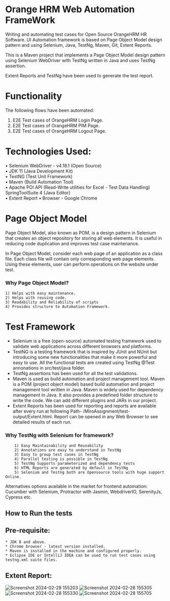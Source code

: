 # Orange HRM Web Automation FrameWork
Writing and automating test cases for Open Source OrangeHRM HR Software. UI Automation framework is based on Page Object Model design pattern and using Selenium, Java, TestNg, Maven, Git, Extent Reports.

This is a Maven project that implements a Page Object Model design pattern using Selenium WebDriver with TestNg written in Java and uses TestNg assertion. 

Extent Reports and TestNg have been used to generate the test report.

# Functionality
The following flows have been automated:
  1. E2E Test cases of OrangeHRM Login Page.
  2. E2E Test cases of OrangeHRM PIM Page.
  3. E2E Test cases of OrangeHRM Logout Page.
  
# Technologies Used: 
   • Selenium WebDriver - v4.18.1 (Open Source)  
   • JDK 11 (Java Development Kit)   
   • TestNG (Test Unit Framework)   
   • Maven (Build Automation Tool)   
   • Apache POI API (Read-Write utilities for Excel - Test Data Handling) SpringToolSuite 4 (Java Editor)     
   • Extent Report
   • Browser - Google Chrome

# Page Object Model
Page Object Model, also known as POM, is a design pattern in Selenium that creates an object repository for storing all web elements. It is useful in reducing code duplication and improves test case maintenance.

In Page Object Model, consider each web page of an application as a class file. Each class file will contain only corresponding web page elements. Using these elements, user can perform operations on the website under test.

### Why Page Object Model?
    1) Helps with easy maintenance.
    2) Helps with reusing code.
    3) Readability and Reliability of scripts
    4) Provides structure to Automation Framework. 
    
# Test Framework
* Selenium is a free (open-source) automated testing framework used to validate web applications across different browsers and platforms.
* TestNG is a testing framework that is inspired by JUnit and NUnit but introducing some new functionalities that make it more powerful and easy to use. All the functional tests are created using TestNg @Test annonations in src/test/java folder.
* TestNg assertions has been used for all the test validations.
* Maven is used as build automation and project management tool. Maven is a POM (project object model) based build automation and project management tool written in Java. Maven is widely used for dependency management in Java. It also provides a predefined folder structure to write the code. We can add different plugins and JARs in our project.
* Extent Reports has been used for reporting and reports are available after every run at following Path- /MiroAssignment/test-output/Extent.html. Report can be opened in any Web Browser to see detailed results of each run.


### Why TestNg with Selenium for framework?
		1) Easy Maintainability and Reusability
		2) Annotations are easy to understand in TestNg
		3) Easy to group test cases in TestNg
		4) Parallel testing is possible in TestNg
		5) TestNg Supports parameterized and dependency tests
		6) HTML Reports are generated by default in TestNg
		5) Selenium and Testng both are Opensource tools with huge support Online.
    
   Alternatives options available in the market for frontend automation: Cucumber with Selenium, Protractor with Jasmin, WebdriverIO, SerenityJs, Cypress etc.
   
## How to Run the tests


## Pre-requisite:
    * JDK 8 and above.
    * Chrome browser - latest version installed.
    * Maven is installed in the machine and configured properly.
    * Eclipse IDE or IntelliJ IDEA can be used to run test cases using testng.xml suite files.
  
  
## Extent Report:

![Screenshot 2024-02-28 155203](https://github.com/tanvirseraj/Orange-HRM-Web-Automation/assets/85784149/3c5d62a5-6f0c-4e4c-a858-4c56b7440e12)
![Screenshot 2024-02-28 155305](https://github.com/tanvirseraj/Orange-HRM-Web-Automation/assets/85784149/9587b459-dd85-4e44-a009-6d0d56f4e2a9)
![Screenshot 2024-02-28 155330](https://github.com/tanvirseraj/Orange-HRM-Web-Automation/assets/85784149/5fdd0a13-87b6-418f-b1f1-6ae69432ae63)
![Screenshot 2024-02-28 155705](https://github.com/tanvirseraj/Orange-HRM-Web-Automation/assets/85784149/b032f2f6-41fe-4229-b7fd-8969c7813483)






